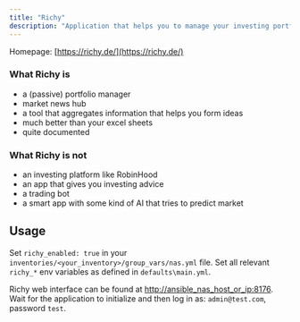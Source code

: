 ```yaml
---
title: "Richy"
description: "Application that helps you to manage your investing portfolio"
---
```


Homepage: [https://richy.de/](https://richy.de/)

### What Richy is

- a (passive) portfolio manager
- market news hub
- a tool that aggregates information that helps you form ideas
- much better than your excel sheets
- quite documented

### What Richy is not

- an investing platform like RobinHood
- an app that gives you investing advice
- a trading bot
- a smart app with some kind of AI that tries to predict market

## Usage

Set `richy_enabled: true` in your `inventories/<your_inventory>/group_vars/nas.yml` file. Set all relevant `richy_*` env variables as defined in `defaults\main.yml`.

Richy web interface can be found at [http://ansible_nas_host_or_ip:8176](http://ansible_nas_host_or_ip:8176). Wait for the application to initialize and then log in as: `admin@test.com`, password `test`.
